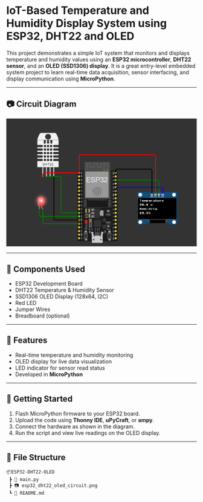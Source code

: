 # IoT-Based Temperature and Humidity Display System using ESP32, DHT22 and OLED

This project demonstrates a simple IoT system that monitors and displays temperature and humidity values using an **ESP32 microcontroller**, **DHT22 sensor**, and an **OLED (SSD1306) display**. It is a great entry-level embedded system project to learn real-time data acquisition, sensor interfacing, and display communication using **MicroPython**.

---

## 📷 Circuit Diagram

![ESP32 DHT22 OLED Circuit](temperature_humidity_monitor_schematic.png)

---

## 🧰 Components Used

- ESP32 Development Board  
- DHT22 Temperature & Humidity Sensor  
- SSD1306 OLED Display (128x64, I2C)  
- Red LED  
- Jumper Wires  
- Breadboard (optional)  

---

## 🧠 Features

- Real-time temperature and humidity monitoring  
- OLED display for live data visualization  
- LED indicator for sensor read status  
- Developed in **MicroPython**

---

## 🚀 Getting Started

1. Flash MicroPython firmware to your ESP32 board.  
2. Upload the code using **Thonny IDE**, **uPyCraft**, or **ampy**.  
3. Connect the hardware as shown in the diagram.  
4. Run the script and view live readings on the OLED display.

---

## 📁 File Structure

```  
📦ESP32-DHT22-OLED
 ┣ 📜 main.py
 ┣ 📷 esp32_dht22_oled_circuit.png
 ┗ 📘 README.md
```
